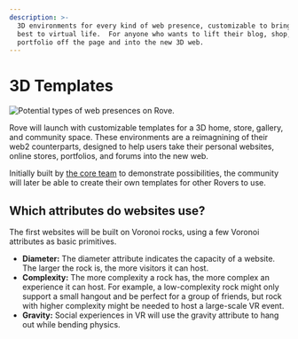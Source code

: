```yaml
---
description: >-
  3D environments for every kind of web presence, customizable to bring your
  best to virtual life.  For anyone who wants to lift their blog, shop, or
  portfolio off the page and into the new 3D web.
---
```


# 3D Templates

![Potential types of web presences on Rove.](https://lh5.googleusercontent.com/rHPYUVnnLEB4o6t2IzGs-VOqoPb2m5Qyob7BbvE8rHOrrIXbBxnJcpfc4JmQHFJttgXis0Dfe77xxRVxWZXyvBr\_bt\_P9C\_7OV4NvXtabUCbWR3CnZOvDeXOt3qGZgDFTgmzhJTo)

Rove will launch with customizable templates for a 3D home, store, gallery, and community space. These environments are a reimagnining of their web2 counterparts, designed to help users take their personal websites, online stores, portfolios, and forums into the new web.

Initially built by [the core team](../the-community/meet-the-core-team.md) to demonstrate possibilities, the community will later be able to create their own templates for other Rovers to use.

## Which attributes do websites use?

The first websites will be built on Voronoi rocks, using a few Voronoi attributes as basic primitives.

* **Diameter:** The diameter attribute indicates the capacity of a website. The larger the rock is, the more visitors it can host.
* **Complexity:** The more complexity a rock has, the more complex an experience it can host. For example, a low-complexity rock might only support a small hangout and be perfect for a group of friends, but rock with higher complexity might be needed to host a large-scale VR event.
* **Gravity:** Social experiences in VR will use the gravity attribute to hang out while bending physics.
